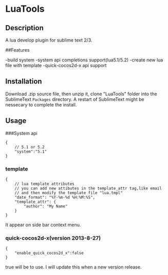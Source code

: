 LuaTools
========

## Description

A lua develop plugin for sublime text 2/3.

##Features

-build system
-system api completions support(lua5.1/5.2)
-create new lua file with template
-quick-cocos2d-x api support

## Installation

Download .zip source file, then unzip it, clone "LuaTools" folder into the SublimeText ```Packages``` directory.  A restart of SublimeText might be nessecary to complete the install.


## Usage

###System api

```
{
	// 5.1 or 5.2
	"system":"5.1"
}
```

### template
```
{
    // lua template attributes
    // you can add new attibutes in the template_attr tag,like email
    // and then modify the template file "lua.tmpl"
    "date_format": "%Y-%m-%d %H:%M:%S",
    "template_attr": {
        "author": "My Name"
    }
}
```
It appear on side bar context menu.

### quick-cocos2d-x(version 2013-8-27)
```
{
    "enable_quick_cocos2d_x":false
}
```
true will be to use.
I will update this when a new version release.

